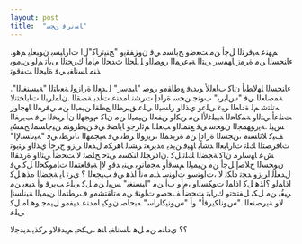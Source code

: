 ```yaml
---
layout: post
title:  "ﺎﺴﻧﺮﻓ ﻦﺠﺳ"
---
```


.ﻢﻬﻨﻋ ﻪﻴﻓﺮﺘﻟا ﻞﺟﺃ ﻦﻣ ﺖﻌﺿﻭ ﺢﺑﺎﺴﻣ ﻲﻓ ﻥﻭﺰﻔﻘﻳﻭ "ﺞﻨﻴﺗﺭﺎﻛ"ﻝا ﺕاﺭﺎﻴﺴﺑ ﻥﻮﺒﻌﻠﻳ ﻢﻫﻭ ءﺎﻨﺠﺴﻟا ﻦﻣ ﺓﺮﻣﺯ ﺎﻬﻤﺳﺭ ﻲﺘﻟا ﺔﺒﻋﺮﻤﻟا ﺭﻮﺼﻟاﻭ ﻞﻠﺠﻟا ﺙﺪﺤﻟا ﻡﺎﻣﺃ ﻙﺮﺤﺘﻟا ﻰﺑﺄﺗ ﻢﻟﻭ ﻦﻴﻣﻮﻳ ﺬﻨﻣ ﺎﺴﻧﺎﻐﺑ ﻲﻓ ﺓﺎﻴﺤﻟا ﺖﻔﻗﻮﺗ

.ءﺎﻨﺠﺴﻟا ﺎﻬﻟﺎﻄﺑﺃ ﻥﺎﻛ ﺏﺎﻌﻟﻷ ﻮﻳﺪﻴﻓ ﻊﻃﺎﻘﻣﻭ ﺭﻮﺻ "ﺎﻴﻤﺳﺭ" ﻝﺪﻌﻟا ﺓﺭاﺯﻮﻟ ﺔﻌﺑﺎﺘﻟا "ﺔﻴﺴﻨﻐﺒﻟا" ﺔﻤﺻﺎﻌﻟا ﻲﻓ "ﺱﺎﻳﺮﺑ" ﺏﻮﻨﺟ ﻦﺠﺳ ﺓﺭاﺩﺇ ﺕﺮﺸﻧ ﺎﻣﺪﻨﻋ ﺕﺃﺪﺑ ﺔﺼﻘﻟا
.ﻥﺎﻤﻟﺮﺒﻟا ﺕﺎﺑﺎﺨﺘﻧﻻ ﻪﺗﺎﺘﺷ  ﻢﻟ ﺓﺩﺎﻌﻟا ﺮﻴﻏ ﻰﻠﻋﻭ ﻱﺬﻟاﻭ ﺭﺎﺴﻴﻟا ﻰﻠﻋ ﻖﻳﺮﻄﻟا ﻊﻄﻘﻟ ﻦﻴﻤﻴﻟا ﻦﻣ ﻲﻓﺮﻌﻟا ﺎﻬﺟاﻭﺯ ﺖﻨﻠﻋﺃ ﻲﺘﻟاﻭ ﺔﻤﻛﺎﺤﻟا ﺔﻴﺒﻠﻏﻷا ﻦﻣ ﻦﻜﻟﻭ ﻦﻔﻌﻟا ﻦﻴﻤﻴﻟا ﻦﻣ ﻥﺎﻛ ﻡﻮﺠﻬﻟا ﻥﺃ  ﺮﺒﺨﻟا ﻲﻓ ﺐﻳﺮﻐﻟا ﺲﻴﻟ
.ﺔﻳﺭﻮﻬﻤﺠﻟا ﻥﻮﺠﺳ ﻲﻓ ﻊﺘﻤﺘﻟاﻭ ﺐﻌﻠﻟا ﻢﺋاﺮﺟﻭ ﺎﻳﺎﻀﻗ ﻲﻓ ﻦﻴﻃﺭﻮﺘﻣ ﻦﻴﺟﺎﺴﻤﻟ ﺢﻤﺴُﻳ ﻒﻴﻛ ﻼﺋﺎﺴﺘﻣ ،ﻦﺠﺴﻟا ﺓﺭاﺩﺇ ﻦﻣ ﺓﺮﺑﺪﻤﻟا ،ﺮﻳﺯﻮﻟا ﺮﻈﻧ ﻲﻓ ﺔﻴﺠﻤﻬﻟا ،ﺎﻧﺮﻈﻧ ﻲﻓ "ﺔﻴﻧﺎﺴﻧﻹا" ﺕﺎﻓﺮﺼﺘﻟا ﻚﻠﺗ ﺕاﺭﺎﺒﻌﻟا ﺪﺷﺄﺑ ﺎﻬﻴﻓ ﻦﻳﺪﻳ ﺓﺪﻳﺮﻐﺗ ﺮﺸﻨﻟ ﺎﻫﺮﻜﻣ ﻝﺪﻌﻟا ﺮﻳﺯﻭ ﺝﺮﺧﺃ ﻱﺬﻟاﻭ ﺮﺘﻳﻮﺗ ﺶﻋ ﺎﻬﺳاﺮﻣ ﻥﺎﻛ ﺔﺠﻀﻟا ﻚﻠﺗ ﻞﻛ
.ﻥاﺫﺮﺠﻠﻟ ﺎﻨﻜﺴﻣ ﻰﺘﺣ ﺢﻠﺼﺗ ﻻ ﺖﺤﺿﺃ ﻲﺘﻟاﻭ ﺓﺭﺬﻘﻟا ﻥﻮﺠﺴﻟا ﺡﻼﺻﺇ ﻞﺟﺃ ﻦﻣ ﻦﻴﻤﻴﻟا ﻢﺴﻗﺃﻭ ﻪﺠﻣﺎﻧﺮﺑ ﻰﻨﺑ ﺪﻗﻭ ﻻﺇ ﺔﺒﻗﺎﻌﺘﻤﻟا ﺕﺎﻣﻮﻜﺤﻟا ﻞﻛ ﻲﻓ ﻝﺪﻌﻠﻟ اﺮﻳﺯﻭ ﺪﺠﺗ ﺩﺎﻜﺗ ﻻ ،ﺕاﻮﻨﺳﻭ ﺕاﻮﻨﺳ ﺬﻨﻣ ﻪﻧﺃ اﺬﻫ ﻲﻓ ﺐﻴﺠﻌﻟا
؟ ﻯﺮﺗ ﺎﻳ ﺔﺠﻀﻟا ﻩﺬﻫ ﻞﻛ اﺫﺎﻤﻟﻭ ؟اﺬﻫ ﻞﻛ اﺫﺎﻤﻟ
 ﺕﻮﻜﺴﻟاﻭ ،ﻡﺃﻭ ﺏﺃ ﻦﻣ "ﺎﻴﺴﻨﻐﺑ" ﺲﻴﻟ  ﻦﻣ ﻞﻛ ﻰﻠﻋ ﺐﻳﺮﻗ ﻭﺃ ﺪﻴﻌﺑ ﻦﻣ ﺮﻴﻐُﻳ ﻦﻣ ﻞﻜﺑ ﻞﻔﺘﺤﺗﻭ ﻙﺭﺎﺒﺗ ﺖﺤﺿﺃ ﻒﺤﺻﻭ ﺕاﻮﻨﻗ ﻦﻣ ﻪﺗﺎﻘﺘﺸﻣﻭ ﻑﺮﻄﺘﻤﻟا ﻦﻴﻤﻴﻟا ﺔﻴﻧﺎﺴﻧﺇ ﻻﻭ ﺔﻳﺮﺼﻨﻌﻟا
."ﺱﻮﻧﺎﻜﻳﺮﻓﺃ" ﻭﺃ "ﺱﻮﻨﻴﻛاﺭﺎﺳ" ﻪﺒﺣﺎﺻ ﻥﻮﻜﻳ ﺎﻣﺪﻨﻋ ﺪﻴﻔﻣﻭ ﻞﻴﻤﺟ ﻮﻫ ﺎﻣ ﻞﻛ ﻰﻠﻋ

؟؟ ﻱﺩﺎﻨﻣ ﻦﻣ ﻞﻫ ،ﺎﺴﻧﺎﻐﺑ ﺎﻨﻫ ،ﻰﻜﺤﻳ ﻢﻳﺪﻗﻻﻭ ﺮﻛﺬﻳ ﺪﻳﺪﺟﻻ
